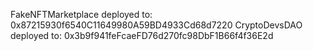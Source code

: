 FakeNFTMarketplace deployed to:  0x87215930f6540C11649980A59BD4933Cd68d7220
CryptoDevsDAO deployed to:  0x3b9f941feFcaeFD76d270fc98DbF1B66f4f36E2d